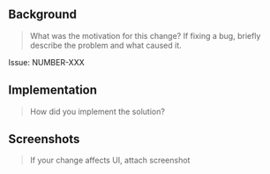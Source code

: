 ## Background

> What was the motivation for this change?
> If fixing a bug, briefly describe the problem and what caused it.

Issue: NUMBER-XXX

## Implementation

> How did you implement the solution?

## Screenshots

> If your change affects UI, attach screenshot
